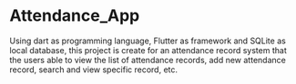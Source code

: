 # Attendance_App
Using dart as programming language, Flutter as framework and SQLite as local database, this project is create for an attendance record system that the users able to view the list of attendance records,  add new attendance record, search and view specific record, etc. 

